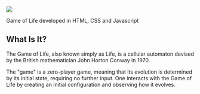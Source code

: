 
<img src="https://user-images.githubusercontent.com/114015/178503624-8ff773c7-2ab6-4719-a195-2b6f23890e30.png">

Game of Life developed in HTML, CSS and Javascript

## What Is It?

The Game of Life, also known simply as Life, is a cellular automaton devised by the British mathematician John Horton Conway in 1970.

The "game" is a zero-player game, meaning that its evolution is determined by its initial state, requiring no further input. One interacts with the Game of Life by creating an initial configuration and observing how it evolves.
